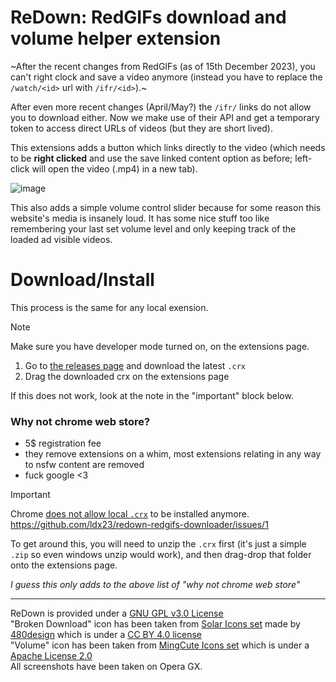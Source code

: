 # ReDown: RedGIFs download and volume helper extension

~After the recent changes from RedGIFs (as of 15th December 2023), you can't right clock and save a video anymore (instead you have to replace the `/watch/<id>` url with `/ifr/<id>`).~

After even more recent changes (April/May?) the `/ifr/` links do not allow you to download either. Now we make use of their API and get a temporary token to access direct URLs of videos (but they are short lived).

This extensions adds a button which links directly to the video (which needs to be **right clicked** and use the save linked content option as before; left-click will open the video (.mp4) in a new tab).

![image](https://github.com/user-attachments/assets/3ac0bb50-6564-4b57-ac61-f10c497d1d17)

<!-- <img src="https://github.com/ldx23/redown-redgifs-download-extension/assets/140859555/9eafdbb2-882e-4648-a787-710c21180ac7" width="30%">
<img src="https://github.com/ldx23/redown-redgifs-download-extension/assets/140859555/3c607781-fd8a-4c26-94c7-11797d567adc" width="69%">
-->

This also adds a simple volume control slider because for some reason this website's media is insanely loud.
It has some nice stuff too like remembering your last set volume level and only keeping track of the loaded ad visible videos.
<!-- ![image](https://github.com/ldx23/redown-redgifs-download-extension/assets/140859555/caacd7a9-958a-4262-bdf7-3cfaabd30417) -->

# Download/Install
This process is the same for any local exension.

> [!NOTE]
> Make sure you have developer mode turned on, on the extensions page.

1. Go to [the releases page](https://github.com/ldx23/redown-redgifs-downloader/releases) and download the latest `.crx`
2. Drag the downloaded crx on the extensions page

If this does not work, look at the note in the "important" block below.

### Why not chrome web store?
- 5$ registration fee
- they remove extensions on a whim, most extensions relating in any way to nsfw content are removed
- fuck google <3

> [!IMPORTANT]
> Chrome [does not allow local `.crx`](https://support.google.com/chrome_webstore/answer/2811969?visit_id=638575151822998393-3848790426&p=ui_remove_non_cws_extensions&hl=en&rd=2) to be installed anymore. https://github.com/ldx23/redown-redgifs-downloader/issues/1
>
> To get around this, you will need to unzip the `.crx` first (it's just a simple `.zip` so even windows unzip would work), and then drag-drop that folder onto the extensions page. 
>
> _I guess this only adds to the above list of "why not chrome web store"_

---
ReDown is provided under a [GNU GPL v3.0 License](/LICENSE) \
"Broken Download" icon has been taken from [Solar Icons set](https://www.figma.com/community/file/1166831539721848736/solar-icons-set) made by [480design](https://www.figma.com/@480design) which is under a [CC BY 4.0 license](https://creativecommons.org/licenses/by/4.0/) \
"Volume" icon has been taken from [MingCute Icons set](https://github.com/Richard9394/MingCute) which is under a [Apache License 2.0](https://github.com/Richard9394/MingCute/blob/main/LICENSE) \
All screenshots have been taken on Opera GX.
